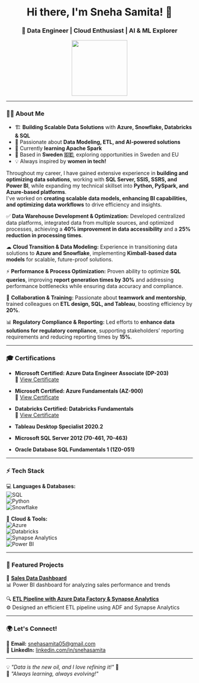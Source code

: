 <h1 align="center">Hi there, I'm Sneha Samita! 👋</h1>
<h3 align="center">🚀 Data Engineer | Cloud Enthusiast | AI & ML Explorer</h3>

<p align="center">
  <img src="https://img.shields.io/badge/Data%20Engineer-%2300C7B7.svg?style=for-the-badge&logo=python&logoColor=white" width="150">
</p>

---

### 👩‍💻 About Me  
- 🏗 **Building Scalable Data Solutions** with **Azure, Snowflake, Databricks & SQL**  
- 🎯 Passionate about **Data Modeling, ETL, and AI-powered solutions**  
- 🌱 Currently **learning Apache Spark**  
- 📍 Based in **Sweden 🇸🇪**, exploring opportunities in Sweden and EU  
- 💡 Always inspired by **women in tech!**  

Throughout my career, I have gained extensive experience in **building and optimizing data solutions**, working with **SQL Server, SSIS, SSRS, and Power BI**, while expanding my technical skillset into **Python, PySpark, and Azure-based platforms**.  
I've worked on **creating scalable data models, enhancing BI capabilities, and optimizing data workflows** to drive efficiency and insights.  

✅ **Data Warehouse Development & Optimization:** Developed centralized data platforms, integrated data from multiple sources, and optimized processes, achieving a **40% improvement in data accessibility** and a **25% reduction in processing times**.  

☁ **Cloud Transition & Data Modeling:** Experience in transitioning data solutions to **Azure and Snowflake**, implementing **Kimball-based data models** for scalable, future-proof solutions.  

⚡ **Performance & Process Optimization:** Proven ability to optimize **SQL queries**, improving **report generation times by 30%** and addressing performance bottlenecks while ensuring data accuracy and compliance.  

🤝 **Collaboration & Training:** Passionate about **teamwork and mentorship**, trained colleagues on **ETL design, SQL, and Tableau**, boosting efficiency by **20%**.  

📊 **Regulatory Compliance & Reporting:** Led efforts to **enhance data solutions for regulatory compliance**, supporting stakeholders’ reporting requirements and reducing reporting times by **15%**.  

---

### 🎓 Certifications  

- **Microsoft Certified: Azure Data Engineer Associate (DP-203)**  
  📜 [View Certificate](https://github.com/snehasamita05/your-repo/blob/main/Certifications/DP-203.pdf)  

- **Microsoft Certified: Azure Fundamentals (AZ-900)**  
  📜 [View Certificate](https://github.com/snehasamita05/your-repo/blob/main/Certifications/AZ-900.pdf)  

- **Databricks Certified: Databricks Fundamentals**  
  📜 [View Certificate](https://github.com/snehasamita05/your-repo/blob/main/Certifications/Databricks-Fundamentals.pdf)  

- **Tableau Desktop Specialist 2020.2**  

- **Microsoft SQL Server 2012 (70-461, 70-463)**   

- **Oracle Database SQL Fundamentals 1 (1Z0-051)** 
 
---

### ⚡ Tech Stack  
💻 **Languages & Databases:**  
![SQL](https://img.shields.io/badge/SQL-%231572B6.svg?style=for-the-badge&logo=sqlite&logoColor=white)  
![Python](https://img.shields.io/badge/Python-%23FFD43B.svg?style=for-the-badge&logo=python&logoColor=blue)  
![Snowflake](https://img.shields.io/badge/Snowflake-%2300C7B7.svg?style=for-the-badge&logo=snowflake&logoColor=white)  

🚀 **Cloud & Tools:**  
![Azure](https://img.shields.io/badge/Azure-0078D4.svg?style=for-the-badge&logo=microsoftazure&logoColor=white)  
![Databricks](https://img.shields.io/badge/Databricks-EF1A24.svg?style=for-the-badge&logo=databricks&logoColor=white)  
![Synapse Analytics](https://img.shields.io/badge/Synapse%20Analytics-0078D4.svg?style=for-the-badge&logo=microsoftazure&logoColor=white)  
![Power BI](https://img.shields.io/badge/Power%20BI-F2C811.svg?style=for-the-badge&logo=powerbi&logoColor=black)  

---

### 📌 Featured Projects  
🚀 **[Sales Data Dashboard](https://github.com/snehasamita05/Sales-Data-Dashboard)**  
📊 Power BI dashboard for analyzing sales performance and trends  

🔍 **[ETL Pipeline with Azure Data Factory & Synapse Analytics](https://github.com/snehasamita05/Azure-End-End-Project1)**  
⚙️ Designed an efficient ETL pipeline using ADF and Synapse Analytics  

---

### 🌍 Let's Connect!  
📧 **Email:** [snehasamita05@gmail.com](mailto:snehasamita05@gmail.com)  
💼 **LinkedIn:** [linkedin.com/in/snehasamita](https://www.linkedin.com/in/snehasamita)  

---

💡 *"Data is the new oil, and I love refining it!"* 🚀  
🎯 *"Always learning, always evolving!"*
